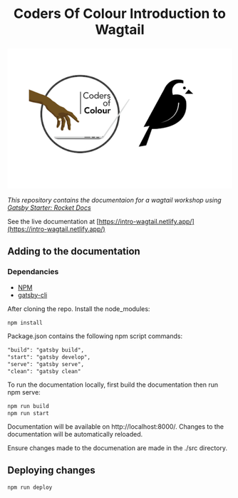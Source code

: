 <h2 style="font-size:30px" align="center">
    Coders Of Colour Introduction to Wagtail
</h2>

<p align="center">
    <img src="src/images/wc.png">
</p>

_This repository contains the documentaion for a wagtail workshop using [Gatsby Starter: Rocket Docs](https://www.gatsbyjs.org/starters/Rocketseat/gatsby-starter-rocket-docs/)_

See the live documentation at [https://intro-wagtail.netlify.app/](https://intro-wagtail.netlify.app/)

## Adding to the documentation

### Dependancies

- [NPM](https://www.npmjs.com/get-npm)
- [gatsby-cli](https://www.gatsbyjs.org/docs/quick-start/#install-the-gatsby-cli)

After cloning the repo. Install the node_modules:

```
npm install
```

Package.json contains the following npm script commands:

```
"build": "gatsby build",
"start": "gatsby develop",
"serve": "gatsby serve",
"clean": "gatsby clean"
```

To run the documentation locally, first build the documentation then run npm serve:
```
npm run build
npm run start
```

Documentation will be available on http://localhost:8000/. Changes to the documentation will be automatically reloaded.

Ensure changes made to the documenation are made in the ./src directory.

## Deploying changes

```
npm run deploy
```